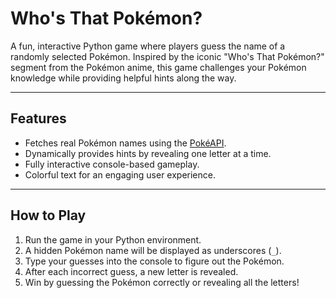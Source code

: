 # Who's That Pokémon?

A fun, interactive Python game where players guess the name of a randomly selected Pokémon. 
Inspired by the iconic "Who's That Pokémon?" segment from the Pokémon anime, 
this game challenges your Pokémon knowledge while providing helpful hints along the way.

---

## Features
- Fetches real Pokémon names using the [PokéAPI](https://pokeapi.co/).
- Dynamically provides hints by revealing one letter at a time.
- Fully interactive console-based gameplay.
- Colorful text for an engaging user experience.

---

## How to Play
1. Run the game in your Python environment.
2. A hidden Pokémon name will be displayed as underscores (`_`).
3. Type your guesses into the console to figure out the Pokémon.
4. After each incorrect guess, a new letter is revealed.
5. Win by guessing the Pokémon correctly or revealing all the letters!

